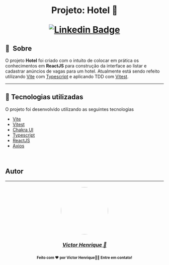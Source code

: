<h1 align="center">
    Projeto: Hotel 🏨

[![Linkedin Badge](https://img.shields.io/badge/LinkedIn-%20Victorhenrique-blue?&logo=Linkedin&logoColor=white&link=https://www.linkedin.com/in/victor-henrique-monteiro-lima-264004143/)](https://www.linkedin.com/in/victor-henrique-monteiro-lima-264004143/)

</h1>

## 🔖&nbsp; Sobre

O projeto **Hotel** foi criado com o intuito de colocar em prática os conhecimentos em **ReactJS** para construção da interface ao listar e cadastrar anúncios de vagas para um hotel.
Atualmente está sendo refeito utilizando [Vite](https://vitejs.dev/) com [Typescript](https://www.typescriptlang.org/) e aplicando TDD com [Vitest](https://vitest.dev/).

---

## 🚀 Tecnologias utilizadas

O projeto foi desenvolvido utilizando as seguintes tecnologias

- [Vite](https://vitejs.dev/)
- [Vitest](https://vitest.dev/)
- [Chakra UI](https://chakra-ui.com/)
- [Typescript](https://www.typescriptlang.org/)
- [ReactJS](https://reactjs.org)
- [Axios](https://github.com/axios/axios)

<br/>

## Autor

---

<h5 align="center">
<a href="https://github.com/victorhenriqu3">
 <img style="border-radius: 50%;" src="https://avatars1.githubusercontent.com/u/43153097?s=460&u=7bf4669221e468b47e54f44d58498507abd71b91&v=4" width="150px;" alt=""/>

<h3 align="center" ><a href="https://www.linkedin.com/in/victor-henrique-monteiro-lima-264004143/">Victor Henrique  🚀</a></h3>

<h4 align="center"><sub>Feito com ❤️ por Victor Henrique👋🏽 Entre em contato!</sub>
</h4>
